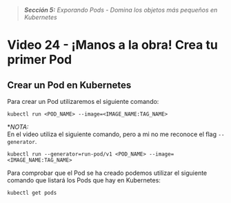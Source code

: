 > _**Sección 5:** Exporando Pods - Domina los objetos más pequeños en Kubernetes_

# Video 24 - ¡Manos a la obra! Crea tu primer Pod

## Crear un Pod en Kubernetes

Para crear un Pod utilizaremos el siguiente comando:

```shell
kubectl run <POD_NAME> --image=<IMAGE_NAME:TAG_NAME>
```

**NOTA:*  
En el video utiliza el siguiente comando, pero a mi no me reconoce el flag `--generator`.

```shell
kubectl run --generator=run-pod/v1 <POD_NAME> --image=<IMAGE_NAME:TAG_NAME>
``` 

Para comprobar que el Pod se ha creado podemos utilizar el siguiente comando que listará los Pods que hay en Kubernetes:

```shell
kubectl get pods
``` 